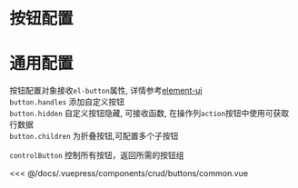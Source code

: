 # 按钮配置

# 通用配置

按钮配置对象接收`el-button`属性, 详情参考[element-ui](https://element.eleme.cn/#/zh-CN/component/button)</br>
`button.handles` 添加自定义按钮 </br>
`button.hidden` 自定义按钮隐藏, 可接收函数, 在操作列`action`按钮中使用可获取行数据 </br>
`button.children` 为折叠按钮,可配置多个子按钮 </br>

`controlButton` 控制所有按钮，返回所需的按钮组 </br>

<ClientOnly>
<common-code-format>
  <crud-buttons-common slot="source"></crud-buttons-common>
  
<<< @/docs/.vuepress/components/crud/buttons/common.vue
</common-code-format>
</ClientOnly>
